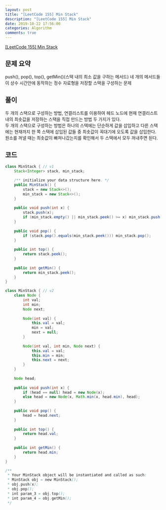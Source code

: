 ```yaml
---
layout: post
title: "[LeetCode 155] Min Stack"
description: "[LeetCode 155] Min Stack"
date: 2019-10-22 17:56:00
categories: Algorithm
comments: true
---
```

[[LeetCode 155] Min Stack](https://leetcode.com/problems/min-stack/)

## 문제 요약

push(), pop(), top(), getMin()(스택 내의 최소 값을 구하는 메서드) 네 개의 메서드들이 상수 시간안에 동작하는 정수 자료형을 저장할 스택을 구성하는 문제

## 풀이

두 개의 스택으로 구성하는 방법, 연결리스트를 이용하여 헤드 노드에 현재 연결리스트 내의 최솟값을 저장하는 스택을 직접 만드는 방법 두 가지가 있다.  
두 개의 스택으로 구성하는 방법은 하나의 스택에는 단순하게 값을 삽입하고 다른 스택에는 현재까지 한 쪽 스택에 삽입된 값들 중 최솟값이 꼭대기에 오도록 값을 삽입한다.  
원소를 꺼낼 때는 최솟값이 빠져나갔는지를 확인해서 두 스택에서 모두 꺼내주면 된다.

## 코드

```Java
class MinStack { // v1
    Stack<Integer> stack, min_stack;

    /** initialize your data structure here. */
    public MinStack() {
        stack = new Stack<>();
        min_stack = new Stack<>();
    }
    
    public void push(int x) {
        stack.push(x);
        if (min_stack.empty() || min_stack.peek() >= x) min_stack.push(x);
    }
    
    public void pop() {
        if (stack.pop().equals(min_stack.peek())) min_stack.pop();
    }
    
    public int top() {
        return stack.peek();
    }
    
    public int getMin() {
        return min_stack.peek();
    }
}

class MinStack { // v2
    class Node {
        int val;
        int min;
        Node next;
        
        Node(int val) {
            this.val = val;
            min = val;
            next = null;
        }
        
        Node(int val, int min, Node next) {
            this.val = val;
            this.min = min;
            this.next = next;
        }
    }
    
    Node head;
    
    public void push(int x) {
        if (head == null) head = new Node(x);
        else head = new Node(x, Math.min(x, head.min), head);
    }
    
    public void pop() {
        head = head.next;
    }
    
    public int top() {
        return head.val;
    }
    
    public int getMin() {
        return head.min;
    }
}

/**
 * Your MinStack object will be instantiated and called as such:
 * MinStack obj = new MinStack();
 * obj.push(x);
 * obj.pop();
 * int param_3 = obj.top();
 * int param_4 = obj.getMin();
 */
```
